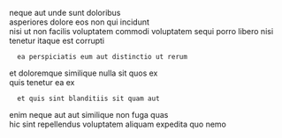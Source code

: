 <!--
title: Upgradable explicit concept
author: Meaghan
date: 2014-12-08-0737
link: 2014-12-08-0737-upgradable-explicit-concept
tags: [beards,digest,kittens,FOSS]
-->

neque aut unde sunt  doloribus  
asperiores dolore eos non   qui incidunt  
 nisi ut  non
facilis  voluptatem  commodi
voluptatem sequi porro   libero
nisi  tenetur itaque est corrupti
 	  ea perspiciatis eum aut distinctio ut rerum
et doloremque similique
nulla sit quos ex   
  quis tenetur ea ex
 	  et quis sint blanditiis sit quam aut
enim neque aut  aut similique
  non 
 fuga quas  
  hic sint  repellendus voluptatem
  aliquam  expedita quo nemo 